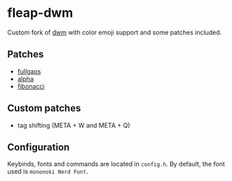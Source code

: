 # fleap-dwm

Custom fork of [dwm](https://dwm.suckless.org/) with color emoji support and some patches included.

## Patches

- [fullgaps](https://dwm.suckless.org/patches/fullgaps/)
- [alpha](https://dwm.suckless.org/patches/alpha/)
- [fibonacci](https://dwm.suckless.org/patches/fibonacci/)

## Custom patches

- tag shifting (META + W and META + Q)

## Configuration

Keybinds, fonts and commands are located in `config.h`.
By default, the font used is `mononoki Nerd Font`.
